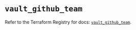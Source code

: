 # `vault_github_team`

Refer to the Terraform Registry for docs: [`vault_github_team`](https://registry.terraform.io/providers/hashicorp/vault/4.3.0/docs/resources/github_team).
